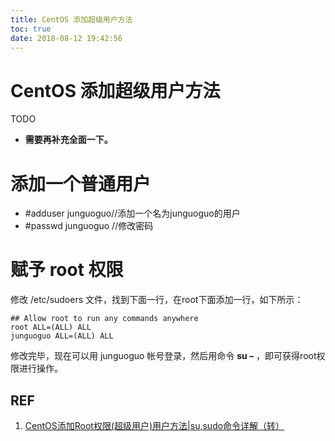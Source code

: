 ```yaml
---
title: CentOS 添加超级用户方法
toc: true
date: 2018-08-12 19:42:56
---
```

# CentOS 添加超级用户方法


TODO

* **需要再补充全面一下。**



# 添加一个普通用户

* #adduser junguoguo//添加一个名为junguoguo的用户
* #passwd junguoguo //修改密码


# 赋予 root 权限


修改 /etc/sudoers 文件，找到下面一行，在root下面添加一行，如下所示：

```
## Allow root to run any commands anywhere
root ALL=(ALL) ALL
junguoguo ALL=(ALL) ALL
```

修改完毕，现在可以用 junguoguo 帐号登录，然后用命令 **su –** ，即可获得root权限进行操作。


## REF

1. [CentOS添加Root权限(超级用户)用户方法|su,sudo命令详解（转）](https://my.oschina.net/u/559845/blog/78293)
